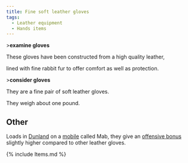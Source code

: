 ```yaml
---
title: Fine soft leather gloves
tags:
  - Leather equipment
  - Hands items
---
```

\>**examine gloves**

These gloves have been constructed from a high quality leather,

lined with fine rabbit fur to offer comfort as well as protection.

\>**consider gloves**

They are a fine pair of soft leather gloves.

They weigh about one pound.

## Other

Loads in [Dunland](Dunland "wikilink") on a [mobile](mobile "wikilink")
called Mab, they give an [offensive bonus](offensive_bonus "wikilink")
slightly higher compared to other leather gloves.

{% include Items.md %}
